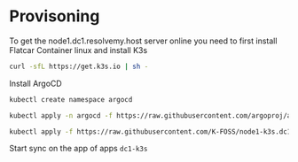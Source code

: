 # Provisoning 

To get the node1.dc1.resolvemy.host server online you need to first install Flatcar Container linux and install K3s


```sh
curl -sfL https://get.k3s.io | sh - 
```

Install ArgoCD

```sh
kubectl create namespace argocd

kubectl apply -n argocd -f https://raw.githubusercontent.com/argoproj/argo-cd/stable/manifests/install.yaml
```

```bash
kubectl apply -f https://raw.githubusercontent.com/K-FOSS/node1-k3s.dc1.resolvemy.host/refs/heads/main/Apps/Infra/ArgoCDApplications.yaml
```

Start sync on the app of apps `dc1-k3s`